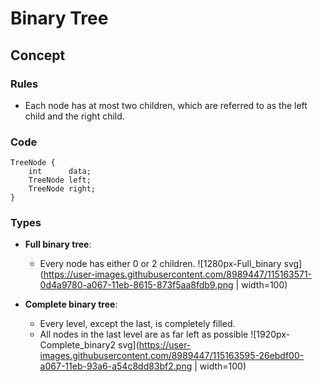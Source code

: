 # Binary Tree

## Concept
### Rules
- Each node has at most two children, which are referred to as the left child and the right child.

### Code
```
TreeNode {
    int      data;
    TreeNode left;
    TreeNode right;
}
```

### Types
- **Full binary tree**: 
   - Every node has either 0 or 2 children.
     ![1280px-Full_binary svg](https://user-images.githubusercontent.com/8989447/115163571-0d4a9780-a067-11eb-8615-873f5aa8fdb9.png | width=100)

- **Complete binary tree**: 
   - Every level, except the last, is completely filled.
   - All nodes in the last level are as far left as possible
     ![1920px-Complete_binary2 svg](https://user-images.githubusercontent.com/8989447/115163595-26ebdf00-a067-11eb-93a6-a54c8dd83bf2.png | width=100)
